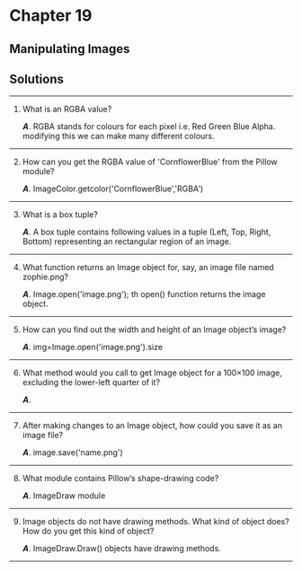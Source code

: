 
# Chapter 19

## Manipulating Images

## Solutions
-----
1. What is an RGBA value?

    ***A***. RGBA stands for colours for each pixel i.e. Red Green Blue Alpha. modifying this we can make many different colours.
------

2. How can you get the RGBA value of 'CornflowerBlue' from the Pillow module?

    ***A***. ImageColor.getcolor('CornflowerBlue','RGBA')
------

3. What is a box tuple?

    ***A***. A box tuple contains following values in a tuple (Left, Top, Right, Bottom) representing an rectangular region of an image.
------

4. What function returns an Image object for, say, an image file named zophie.png?

    ***A***. Image.open('image.png'); th open() function returns the image object.
------

5. How can you find out the width and height of an Image object’s image?

    ***A***. img=Image.open('image.png').size
------

6. What method would you call to get Image object for a 100×100 image, excluding the lower-left quarter of it?

    ***A***. 
------

7. After making changes to an Image object, how could you save it as an image file?

    ***A***. image.save('name.png')
------

8. What module contains Pillow’s shape-drawing code?

    ***A***. ImageDraw module
------

9. Image objects do not have drawing methods. What kind of object does? How do you get this kind of object?

    ***A***. ImageDraw.Draw() objects have drawing methods.
------